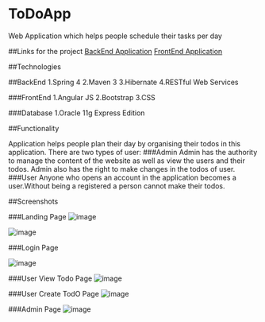 # ToDoApp
Web Application which helps people schedule their tasks per day

##Links for the project
<a href="https://github.com/Anki25/ToDoApp/tree/master/ToDoBackEnd">BackEnd Application</a>
<a href="https://github.com/Anki25/ToDoApp/tree/master/ToDoFrontEnd">FrontEnd Application</a>

##Technologies

##BackEnd
1.Spring 4
2.Maven 3
3.Hibernate
4.RESTful Web Services

###FrontEnd
1.Angular JS
2.Bootstrap
3.CSS

###Database
1.Oracle 11g Express Edition

##Functionality

Application helps people plan their day by organising their todos in this application.
There are two types of user:
###Admin
Admin has the authority to manage the content of the website as well as view the users and their todos.
Admin also has the right to make changes in the todos of user.
###User
Anyone who opens an account in the application becomes a user.Without being a registered a person cannot make their todos.

##Screenshots

###Landing Page
![image](https://cloud.githubusercontent.com/assets/20520501/21972614/b3980ac8-dbe0-11e6-8ceb-1ba22878c4b6.png)

![image](https://cloud.githubusercontent.com/assets/20520501/21972634/df82691c-dbe0-11e6-865d-097f2d282106.png)

###Login Page

![image](https://cloud.githubusercontent.com/assets/20520501/21972656/ff1f90e2-dbe0-11e6-9501-400f956f82b2.png)

###User View Todo Page
![image](https://cloud.githubusercontent.com/assets/20520501/21972677/30ab7afe-dbe1-11e6-8c61-4031d35998a9.png)

###User Create TodO Page
![image](https://cloud.githubusercontent.com/assets/20520501/21972699/4f6e0146-dbe1-11e6-938a-032ede1f189a.png)

###Admin Page
![image](https://cloud.githubusercontent.com/assets/20520501/21972722/74342596-dbe1-11e6-9745-93af0a23cd9a.png)
